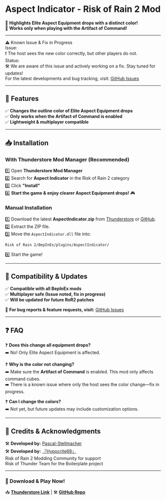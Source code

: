 # Aspect Indicator - Risk of Rain 2 Mod  
🔹 **Highlights Elite Aspect Equipment drops with a distinct color!**  
🔹 **Works only when playing with the Artifact of Command!**  

---

⚠️ Known Issue & Fix in Progress  
Issue:  
❗ The host sees the new color correctly, but other players do not.  
Status:  
🛠️ We are aware of this issue and actively working on a fix. Stay tuned for updates!  
For the latest developments and bug tracking, visit: [GitHub Issues](https://github.com/The-regular-Hedgehogs/AspectIndicator/issues)  

---

## 📌 Features  
✅ **Changes the outline color of Elite Aspect Equipment drops**  
✅ **Only works when the Artifact of Command is enabled**   
✅ **Lightweight & multiplayer compatible**  

---

## 📥 Installation  

### With Thunderstore Mod Manager (Recommended)  
1️⃣ Open **Thunderstore Mod Manager**  
2️⃣ Search for **Aspect Indicator** in the Risk of Rain 2 category  
3️⃣ Click **"Install"**  
4️⃣ **Start the game & enjoy clearer Aspect Equipment drops!** 🎮  

### Manual Installation  
1️⃣ Download the latest **AspectIndicator.zip** from [Thunderstore](https://thunderstore.io/c/riskofrain2/p/AllOfThem/AspectIndicator/) or [GitHub](https://github.com/The-regular-Hedgehogs/AspectIndicator).  
2️⃣ Extract the ZIP file.  
3️⃣ Move the `AspectIndicator.dll` file into:  
```  
Risk of Rain 2/BepInEx/plugins/AspectIndicator/
```  
4️⃣ Start the game!  

---

## 🔄 Compatibility & Updates  
✅ **Compatible with all BepInEx mods**  
✅ **Multiplayer safe (Issue noted, fix in progress)**  
✅ **Will be updated for future RoR2 patches**  

🚀 **For bug reports & feature requests, visit:** [GitHub Issues](https://github.com/The-regular-Hedgehogs/AspectIndicator/issues)  

---

## ❓ FAQ  
❓ **Does this change all equipment drops?**  
➡️ No! Only Elite Aspect Equipment is affected.  

❓ **Why is the color not changing?**  
➡️ Make sure the **Artifact of Command** is enabled. This mod only affects command cubes.  
➡️ There is a known issue where only the host sees the color change—fix in progress.  

❓ **Can I change the colors?**  
➡️ Not yet, but future updates may include customization options.  

---

## 💙 Credits & Acknowledgments
🛠️ **Developed by:** [Pascal-Stellmacher](https://github.com/Pascal-Stellmacher)  
🛠️ **Developed by:** [『Hypocrite69』](https://github.com/Hypocrite69)  
Risk of Rain 2 Modding Community for support  
Risk of Thunder Team for the Boilerplate project  

---

### 📌 Download & Play Now!  
📥 **[Thunderstore Link](https://thunderstore.io/c/riskofrain2/p/AllOfThem/AspectIndicator/)** | 🛠️ **[GitHub Repo](https://github.com/Pascal-Stellmacher/AspectIndicator)**
